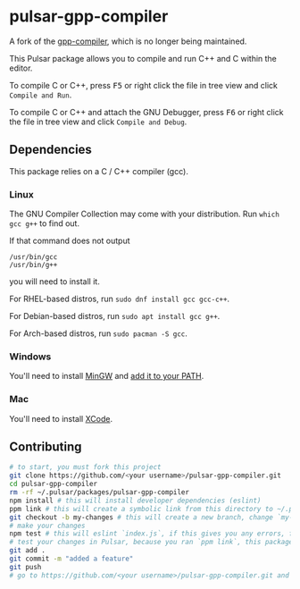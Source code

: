# pulsar-gpp-compiler

A fork of the [gpp-compiler](https://web.pulsar-edit.dev/packages/gpp-compiler), which is no longer being maintained.

This Pulsar package allows you to compile and run C++ and C within the editor.

To compile C or C++, press <kbd>F5</kbd> or right click the file in tree view and click `Compile and Run`.

To compile C or C++ and attach the GNU Debugger, press <kbd>F6</kbd> or right click the file in tree view and click `Compile and Debug`.

## Dependencies

This package relies on a C / C++ compiler (gcc).

### Linux

The GNU Compiler Collection may come with your distribution. Run `which gcc g++` to find out.

If that command does not output

```
/usr/bin/gcc
/usr/bin/g++
```

you will need to install it.

For RHEL-based distros, run `sudo dnf install gcc gcc-c++`.

For Debian-based distros, run `sudo apt install gcc g++`.

For Arch-based distros, run `sudo pacman -S gcc`.

### Windows

You'll need to install [MinGW](http://www.mingw.org/) and [add it to your PATH](http://www.howtogeek.com/118594/how-to-edit-your-system-path-for-easy-command-line-access/).

### Mac

You'll need to install [XCode](https://developer.apple.com/xcode/).

## Contributing

<!-- i did not test this "guide", so it may not work perfectly -->

```bash
# to start, you must fork this project
git clone https://github.com/<your username>/pulsar-gpp-compiler.git
cd pulsar-gpp-compiler
rm -rf ~/.pulsar/packages/pulsar-gpp-compiler
npm install # this will install developer dependencies (eslint)
ppm link # this will create a symbolic link from this directory to ~/.pulsar/packages
git checkout -b my-changes # this will create a new branch, change `my-changes` to something else
# make your changes
npm test # this will eslint `index.js`, if this gives you any errors, fix them
# test your changes in Pulsar, because you ran `ppm link`, this package will automatically load
git add .
git commit -m "added a feature"
git push
# go to https://github.com/<your username>/pulsar-gpp-compiler.git and click `Create Pull Request`
```
